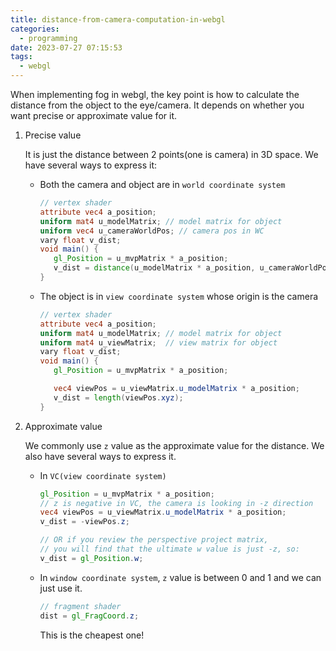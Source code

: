 ```yaml
---
title: distance-from-camera-computation-in-webgl
categories:
  - programming
date: 2023-07-27 07:15:53
tags:
  - webgl
---
```


When implementing fog in webgl, the key point is how to calculate the distance from the object to the eye/camera. It depends on whether you want precise or approximate value for it.

1. Precise value
   
   It is just the distance between 2 points(one is camera) in 3D space. We have several ways to express it:

   - Both the camera and object are in `world coordinate system`

     ```glsl
     // vertex shader
     attribute vec4 a_position;
     uniform mat4 u_modelMatrix; // model matrix for object
     uniform vec4 u_cameraWorldPos; // camera pos in WC
     vary float v_dist;
     void main() {
        gl_Position = u_mvpMatrix * a_position;
        v_dist = distance(u_modelMatrix * a_position, u_cameraWorldPos);
     }
     ```

   - The object is in `view coordinate system` whose origin is the camera
     
     ```glsl
     // vertex shader
     attribute vec4 a_position;
     uniform mat4 u_modelMatrix; // model matrix for object
     uniform mat4 u_viewMatrix;  // view matrix for object
     vary float v_dist;
     void main() {
        gl_Position = u_mvpMatrix * a_position;

        vec4 viewPos = u_viewMatrix.u_modelMatrix * a_position;
        v_dist = length(viewPos.xyz);
     }
     ```

2. Approximate value

   We commonly use `z` value as the approximate value for the distance. We also have several ways to express it.

   - In `VC(view coordinate system)`

      ```glsl
      gl_Position = u_mvpMatrix * a_position;
      // z is negative in VC, the camera is looking in -z direction
      vec4 viewPos = u_viewMatrix.u_modelMatrix * a_position;
      v_dist = -viewPos.z;

      // OR if you review the perspective project matrix, 
      // you will find that the ultimate w value is just -z, so:
      v_dist = gl_Position.w;
      
      ```

    - In `window coordinate system`, `z` value is between 0 and 1 and we can just use it.

      ```glsl
      // fragment shader
      dist = gl_FragCoord.z;
      ```
      This is the cheapest one!